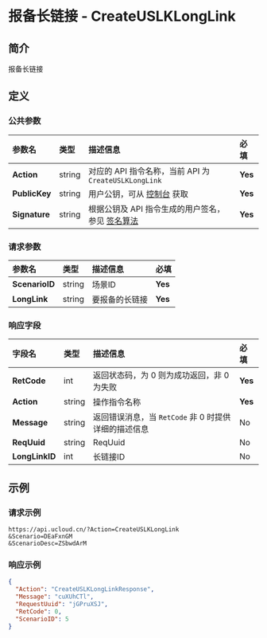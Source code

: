 # 报备长链接 - CreateUSLKLongLink

## 简介

报备长链接









## 定义

### 公共参数

| 参数名 | 类型 | 描述信息 | 必填 |
|:---|:---|:---|:---|
| **Action**     | string  | 对应的 API 指令名称，当前 API 为 `CreateUSLKLongLink`                        | **Yes** |
| **PublicKey**  | string  | 用户公钥，可从 [控制台](https://console.ucloud.cn/uapi/apikey) 获取                                             | **Yes** |
| **Signature**  | string  | 根据公钥及 API 指令生成的用户签名，参见 [签名算法](api/summary/signature.md)  | **Yes** |

### 请求参数

| 参数名 | 类型 | 描述信息 | 必填 |
|:---|:---|:---|:---|
| **ScenarioID** | string | 场景ID |**Yes**|
| **LongLink** | string | 要报备的长链接 |**Yes**|

### 响应字段

| 字段名 | 类型 | 描述信息 | 必填 |
|:---|:---|:---|:---|
| **RetCode** | int | 返回状态码，为 0 则为成功返回，非 0 为失败 |**Yes**|
| **Action** | string | 操作指令名称 |**Yes**|
| **Message** | string | 返回错误消息，当 `RetCode` 非 0 时提供详细的描述信息 |No|
| **ReqUuid** | string | ReqUuid |No|
| **LongLinkID** | int | 长链接ID |No|




## 示例

### 请求示例
    
```
https://api.ucloud.cn/?Action=CreateUSLKLongLink
&Scenario=DEaFxnGM
&ScenarioDesc=ZSbwdArM
```

### 响应示例
    
```json
{
  "Action": "CreateUSLKLongLinkResponse",
  "Message": "cuXUhCTl",
  "RequestUuid": "jGPruXSJ",
  "RetCode": 0,
  "ScenarioID": 5
}
```





